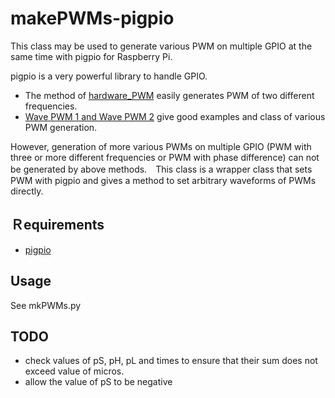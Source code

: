 # makePWMs-pigpio

This class may be used to generate various PWM on multiple GPIO at the same time with pigpio for Raspberry Pi.

pigpio is a very powerful library to handle GPIO.
- The method of [hardware_PWM](http://abyz.me.uk/rpi/pigpio/python.html#hardware_PWM) easily generates PWM of two different frequencies.
- [Wave PWM 1 and Wave PWM 2](http://abyz.me.uk/rpi/pigpio/examples.html#Python%20code) give good examples and class of various PWM generation.

However, generation of more various PWMs on multiple GPIO (PWM with three or more different frequencies or PWM with phase difference) can not be generated by above methods.　This class is a wrapper class that sets PWM with pigpio and gives a method to set arbitrary waveforms of PWMs directly.


## Ｒequirements
- [pigpio](http://abyz.me.uk/rpi/pigpio/) 


## Usage
See mkPWMs.py

## TODO
- check values of pS, pH, pL and times to ensure that their sum does not exceed value of micros.
- allow the value of pS to be negative
